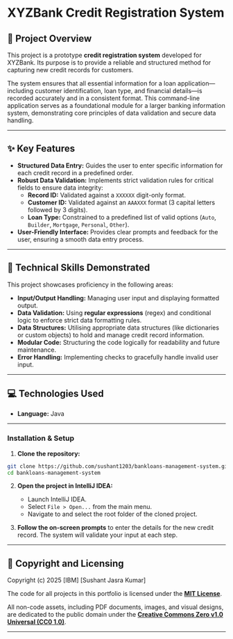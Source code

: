 # XYZBank Credit Registration System

## 🏦 Project Overview

This project is a prototype **credit registration system** developed for XYZBank. Its purpose is to provide a reliable and structured method for capturing new credit records for customers.

The system ensures that all essential information for a loan application—including customer identification, loan type, and financial details—is recorded accurately and in a consistent format. This command-line application serves as a foundational module for a larger banking information system, demonstrating core principles of data validation and secure data handling.

---

## ✨ Key Features

* **Structured Data Entry:** Guides the user to enter specific information for each credit record in a predefined order.
* **Robust Data Validation:** Implements strict validation rules for critical fields to ensure data integrity:
    * **Record ID:** Validated against a `XXXXXX` digit-only format.
    * **Customer ID:** Validated against an `AAAXXX` format (3 capital letters followed by 3 digits).
    * **Loan Type:** Constrained to a predefined list of valid options (`Auto`, `Builder`, `Mortgage`, `Personal`, `Other`).
* **User-Friendly Interface:** Provides clear prompts and feedback for the user, ensuring a smooth data entry process.

---

## 🧠 Technical Skills Demonstrated

This project showcases proficiency in the following areas:

* **Input/Output Handling:** Managing user input and displaying formatted output.
* **Data Validation:** Using **regular expressions** (regex) and conditional logic to enforce strict data formatting rules.
* **Data Structures:** Utilising appropriate data structures (like dictionaries or custom objects) to hold and manage credit record information.
* **Modular Code:** Structuring the code logically for readability and future maintenance.
* **Error Handling:** Implementing checks to gracefully handle invalid user input.

---

## 💻 Technologies Used

* **Language:** Java

---

### Installation & Setup

1.  **Clone the repository:**
```bash
git clone https://github.com/sushant1203/bankloans-management-system.git
cd bankloans-management-system
```

2.  **Open the project in IntelliJ IDEA:**
    * Launch IntelliJ IDEA.
    * Select `File > Open...` from the main menu.
    * Navigate to and select the root folder of the cloned project.
  
3.  **Follow the on-screen prompts** to enter the details for the new credit record. The system will validate your input at each step.

---

## 📄 Copyright and Licensing
Copyright (c) 2025 [IBM] [Sushant Jasra Kumar]

The code for all projects in this portfolio is licensed under the **[MIT License](https://github.com/sushant1203/sushant1203/blob/main/LICENSE)**.

All non-code assets, including PDF documents, images, and visual designs, are dedicated to the public domain under the **[Creative Commons Zero v1.0 Universal (CC0 1.0)](https://github.com/sushant1203/sushant1203/blob/main/LICENSE2)**.

---
